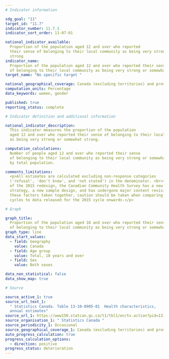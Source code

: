 ```yaml
---
# Indicator information

sdg_goal: "11"
target_id: "11.7"
indicator_number: 11.7.1
indicator_sort_order: 11-07-01

national_indicator_available:
  Proportion of the population aged 12 and over who reported
  their sense of belonging to their local community as being very strong or somewhat
  strong
indicator_name:
  Proportion of the population aged 12 and over who reported their sense
  of belonging to their local community as being very strong or somewhat strong
target_name: "No specific target "

national_geographical_coverage: Canada (excluding territories) and provinces
computation_units: Percentage
data_keywords: women, gender

published: true
reporting_status: complete

# Indicator definition and additional information

national_indicator_description:
  This indicator measures the proportion of the population
  aged 12 and over who reported their sense of belonging to their local community
  as being very strong or somewhat strong.

computation_calculations:
  Number of people aged 12 and over who reported their sense
  of belonging to their local community as being very strong or somewhat strong divided
  by total population.

comments_limitations:
  <p>All estimates are calculated excluding non-response categories
  ('refusal', 'don't know', and 'not stated') in the denominator. <br><br>As a result
  of the 2015 redesign, the Canadian Community Health Survey has a new collection
  strategy, a new sample design, and has undergone major content revisions. With all
  these factors taken together, caution should be taken when comparing data from previous
  cycles to data released for the 2015 cycle onwards.</p>

# Graph

graph_title:
  Proportion of the population aged 18 and over who reported their sense
  of belonging to their local community as being very strong or somewhat strong
graph_type: line
data_start_values:
  - field: Geography
    value: Canada
  - field: Age group
    value: Total, 18 years and over
  - field: Sex
    value: Both sexes

data_non_statistical: false
data_show_map: true

# Source

source_active_1: true
source_url_text_1:
  " Statistics Canada. Table 13-10-0905-01  Health characteristics,
  annual estimates"
source_url_1: https://www150.statcan.gc.ca/t1/tbl1/en/tv.action?pid=1310090501
source_organisation_1: " Statistics Canada "
source_periodicity_1: Occasional
source_geographical_coverage_1: Canada (excluding territories) and provinces
auto_progress_calculation: true
progress_calculation_options:
  - direction: positive
progress_status: deterioration
---
```

